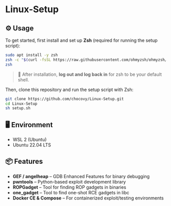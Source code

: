 # Linux-Setup

## ⚙️ Usage

To get started, first install and set up **Zsh** (required for running the setup script):

```bash
sudo apt install -y zsh
zsh -c "$(curl -fsSL https://raw.githubusercontent.com/ohmyzsh/ohmyzsh/master/tools/install.sh)"
zsh
```

> 🔁 After installation, **log out and log back in** for zsh to be your default shell.

Then, clone this repository and run the setup script with Zsh:

```bash
git clone https://github.com/chocovy/Linux-Setup.git
cd Linux-Setup
sh setup.sh
```


## 🖥️ Environment

- WSL 2 (Ubuntu)
- Ubuntu 22.04 LTS

## 📦 Features

- **GEF / angelheap** – GDB Enhanced Features for binary debugging  
- **pwntools** – Python-based exploit development library  
- **ROPGadget** – Tool for finding ROP gadgets in binaries  
- **one_gadget** – Tool to find one-shot RCE gadgets in libc  
- **Docker CE & Compose** – For containerized exploit/testing environments  


